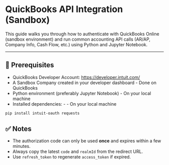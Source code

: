 # QuickBooks API Integration (Sandbox)

This guide walks you through how to authenticate with QuickBooks Online (sandbox environment) and run common accounting API calls (AR/AP, Company Info, Cash Flow, etc.) using Python and Jupyter Notebook.

---

## 🚀 Prerequisites

- QuickBooks Developer Account: https://developer.intuit.com/
- A Sandbox Company created in your developer dashboard - Done on QuickBooks
- Python environment (preferably Jupyter Notebook) - On your local machine
- Installed dependencies: - - On your local machine

```bash
pip install intuit-oauth requests
```


## ✅ Notes

- The authorization code can only be used **once** and expires within a few minutes.
- Always copy the latest `code` and `realmId` from the redirect URL.
- Use `refresh_token` to regenerate `access_token` if expired.
